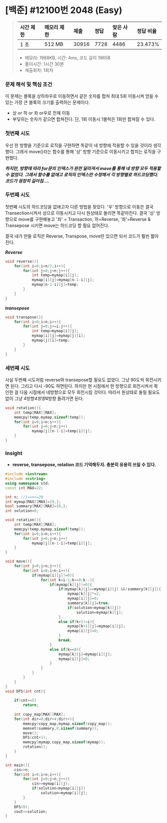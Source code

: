 # [백준] #12100번 2048 (Easy) 

> [문제]: https://www.acmicpc.net/problem/12100
>
> | 시간 제한 | 메모리 제한 | 제출  | 정답 | 맞은 사람 | 정답 비율 |
> | :-------- | :---------- | :---- | :--- | :-------- | :-------- |
> | 1 초      | 512 MB      | 30916 | 7728 | 4486      | 23.473%   |
>
> - 메모리: 1988KB, 시간: 4ms, 코드 길이 1965B
> - 풀이시간: 1시간 30분
> - 제출회차: 1회차



### 문제 해석 및 핵심 조건

이 문제는 블록을 상하좌우로 이동하면서 같은 숫자를 합쳐 최대 5회 이동시켜 얻을 수 있는 가장 큰 블록의 크기를 출력하는 문제이다.

- 상 or 하 or 좌 or우로 전체 이동
- 부딪히는 숫자가 같으면 합쳐진다. 단, 1회 이동시 1블럭은 1회만 합쳐질 수 있다.



### 첫번째 시도

우선 한 방향을 기준으로 로직을 구현하면 똑같이 네 방향에 적용할 수 있을 것이라 생각했다. 그래서 move()라는 함수를 통해 '상' 방향 기준으로 이동시키고 합치는 로직을 구현했다.

***하지만, 방향에 따라 for문의 인덱스가 완전 달라져서 move를 통해 네 방향 모두 적용할 수 없었다. 그래서   함수를 없애고 로직의 인덱스만 수정해서 각 방향별로 하드코딩했다. 코드가 굉장히 길어짐....***



### 두번째 시도

첫번째 시도의 하드코딩을 없애고자 다른 방법을 찾았다. '우' 방향으로 이동은 결국 Transection시켜서 상으로 이동시키고 다시 원상태로 돌리면 똑같아진다. 결국 '상' 방향으로 move를 구현해놓고 '좌' = Transaction,  하=Reverse, '좌'=Reverse & Transepose 시키면 move는 하드코딩 할 필요 없어진다.

결국 내가 만들 로직은 Reverse, Transpose, move만 있으면 되서 코드가 훨씬 짧아진다.

***Reverse***

``` c++
void reverse(){
    for(int i=0;i<n/2;i++){
        for(int j=0;j<n;j++){
            int temp=mymap[i][j];
            mymap[i][j]=mymap[n-1-i][j];
            mymap[n-1-i][j]=temp;
        }
    }
}
```

***transepose***

``` c++
void transpose(){
    for(int i=0;i<n;i++){
        for(int j=0;j<=i;j++){
            int temp=mymap[i][j];
            mymap[i][j]=mymap[j][i];
            mymap[j][i]=temp;
        }
    }
}
```



### 세번째 시도

사실 두번째 시도처럼 reverse와 transepose할 필요도 없었다. 그냥 90도씩 회전시키면 된다. 그리고 다시 -90도 하면된다. 하지만 현 시점에서 한 방향으로 회전시켜서 확인한 걸 다음 시점에서 네방향으로 모두 회전시킬 것이다. 따라서 원상태로 돌릴 필요도 없이 그냥 4방향*4방향*4방향 돌려가면 된다.

```c++
void rotation(){
    int temp[MAX][MAX];
    memcpy(temp,mymap,sizeof(temp));
    for(int i=0;i<n;i++){
        for(int j=0;j<n;j++)
            mymap[j][n-1-i]=temp[i][j];
    }
}
```



### Insight

- **reverse, transepose, rotation 코드 기억해두자. 충분히 유용히 쓰일 수 있다.**



``` c++
#include <iostream>
#include <cstring>
using namespace std;
const int MAX=22;

int n; //1<=n<=20
int mymap[MAX][MAX]={0,};
bool summary[MAX][MAX]={0,};
int solution=0;

void rotation(){
    int temp[MAX][MAX];
    memcpy(temp,mymap,sizeof(temp));
    for(int i=0;i<n;i++){
        for(int j=0;j<n;j++)
            mymap[j][n-1-i]=temp[i][j];
    }
}

void move(){
    for(int j=0;j<n;j++){
        for(int i=0;i<n;i++){
            if(mymap[i][j]!=0){
                for(int k=i-1;k>=0;k--){
                    if(mymap[k][j]!=0){
                        if(mymap[k][j]==mymap[i][j] &&!summary[k][j]){
                            mymap[k][j]*=2;
                            mymap[i][j]=0;
                            summary[k][j]=true;
                            if(solution<mymap[k][j])
                                solution=mymap[k][j];
                        }
                        else if(k+1!=i){
                            mymap[k+1][j]=mymap[i][j];
                            mymap[i][j]=0;
                        }
                        break;
                    }
                    else if(k==0){
                        mymap[k][j]=mymap[i][j];
                        mymap[i][j]=0;
                    }
                }
            }
        }
    }
}
void DFS(int cnt){
    
    if(cnt>=5)
        return;
    
    int copy_map[MAX][MAX];
    for(int dir=0;dir<4;dir++){
        memcpy(copy_map,mymap,sizeof(copy_map));
        memset(summary,0,sizeof(summary));
        move();
        DFS(cnt+1);
        memcpy(mymap,copy_map,sizeof(mymap));
        rotation();
    }
}

int main(){
    cin>>n;
    for(int i=0;i<n;i++){
        for(int j=0;j<n;j++){
            cin>>mymap[i][j];
            if(solution<mymap[i][j])
                solution=mymap[i][j];
        }
    }
    DFS(0);
    cout<<solution;
}

```

